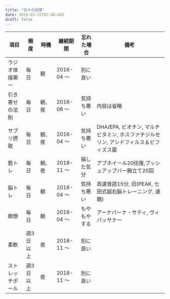```yaml
---
title: "日々の習慣"
date: 2019-03-22T02:48:44Z
draft: false
---
```


 項目 | 頻度 | 時機 | 継続期間 | 忘れた場合 | 備考
---------------|----------|---------|----------|---------|---------
 ラジオ体操第一 | 毎日 | 朝 | 2016-04 〜 | 別に良い |
 引き寄せの法則 | 毎日 | 朝、夜 | 2016-08 〜 | 気持ち悪い | 内容は省略
 サプリ摂取 | 毎日 | 朝、夜 | 2016-04 〜 | 気持ち悪い | DHA/EPA, ビオチン, マルチビタミン, ホスファチジルセリン, アシドフィルス＆ビフィズス菌
 筋トレ | 毎日 | 朝、夜 | 2018-11 〜 | 損した気分 | アブホイール20往復,プッシュアップバー腕立て20回
 脳トレ | 毎日 | 朝 | 2016-04 〜 | 気持ち悪い | 高速音読15分, 旧(PEAK, 七田式超右脳トレーニング, 速聴)
 瞑想 | 毎日 | 朝 | 2016-04 〜 | もやもやする | アーナパーナ・サティ, ヴィパッサナー
 柔軟 | 週3日以上 | 夜 | 2018-11 〜 | 別に良い |
 ストレッチポール | 週3日以上 | 夜 | 2018-11 〜 | 別に良い |

